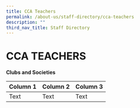 ```yaml
---
title: CCA Teachers
permalink: /about-us/staff-directory/cca-teachers
description: ""
third_nav_title: Staff Directory
---
```

# CCA TEACHERS

**Clubs and Societies**

| Column 1 | Column 2 | Column 3 |
| -------- | -------- | -------- |
| Text     | Text     | Text     |

